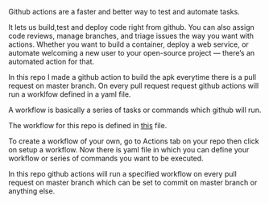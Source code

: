 Github actions are a faster and better way to test and automate tasks.

It lets us build,test and deploy code right from github. You can also assign code reviews, manage branches, and triage issues the way you want with actions.
Whether you want to build a container, deploy a web service, or automate welcoming a new user to your open-source project — there’s an automated action for that.

In this repo I made a github action to build the apk everytime there is a pull request on master branch.
On every pull request request github actions will run a worklfow defined in a yaml file.

A workflow is basically a series of tasks or commands which github will run.

The workflow for this repo is defined in [this](https://github.com/jatink1/github-actions/blob/master/.github/workflows/buildApp.yml) file.

To create a workflow of your own, go to Actions tab on your repo then click on setup a workflow.
Now there is yaml file in which you can define your workflow or series of commands you want to be executed.

In this repo github actions will run a specified workflow on every pull request on master branch which can be set to commit on master branch or anything else.
